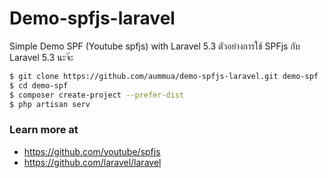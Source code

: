 # Demo-spfjs-laravel
Simple Demo SPF (Youtube spfjs) with Laravel 5.3
ตัวอย่างการใช้ SPFjs กับ Laravel 5.3 นะจ๊ะ

```sh
$ git clone https://github.com/aummua/demo-spfjs-laravel.git demo-spf
$ cd demo-spf
$ composer create-project --prefer-dist
$ php artisan serv
```

### Learn more at
- https://github.com/youtube/spfjs
- https://github.com/laravel/laravel
